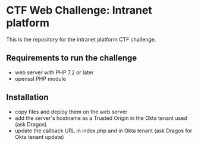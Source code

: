 # CTF Web Challenge: Intranet platform
This is the repository for the intranet platform CTF challenge.

## Requirements to run the challenge
* web server with PHP 7.2 or later
* openssl PHP module

## Installation
* copy files and deploy them on the web server
* add the server's hostname as a Trusted Origin in the Okta tenant used (ask Dragos)
* update the callback URL in index.php and in Okta tenant (ask Dragos for Okta tenant update)

